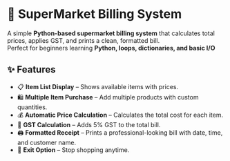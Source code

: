 # 🛒 SuperMarket Billing System

A simple **Python-based supermarket billing system** that calculates total prices, applies GST, and prints a clean, formatted bill.  
Perfect for beginners learning **Python, loops, dictionaries, and basic I/O**

## ✨ Features

- 📋 **Item List Display** – Shows available items with prices.
- 🛍 **Multiple Item Purchase** – Add multiple products with custom quantities.
- 💰 **Automatic Price Calculation** – Calculates the total cost for each item.
- 🧾 **GST Calculation** – Adds 5% GST to the total bill.
- 🖨 **Formatted Receipt** – Prints a professional-looking bill with date, time, and customer name.
- 🚪 **Exit Option** – Stop shopping anytime.

